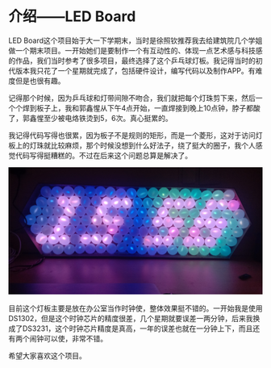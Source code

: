 # 介绍——LED Board

LED Board这个项目始于大一下学期末，当时是徐照钦推荐我去给建筑院几个学姐做一个期末项目。一开始她们是要制作一个有互动性的、体现一点艺术感与科技感的作品，我们当时参考了很多项目，最终选择了这个乒乓球灯板。我记得当时的初代版本我只花了一个星期就完成了，包括硬件设计，编写代码以及制作APP。有难度但是也很有趣。

记得那个时候，因为乒乓球和灯带间隙不吻合，我们就把每个灯珠剪下来，然后一个个焊到板子上，我和郭鑫惺从下午4点开始，一直焊接到晚上10点钟，脖子都酸了，郭鑫惺至少被电烙铁烫到5，6次。真心挺累的。

我记得代码写得也很累，因为板子不是规则的矩形，而是一个菱形，这对于访问灯板上的灯珠就比较麻烦，那个时候没想到什么好法子，绕了挺大的圈子，我个人感觉代码写得挺糟糕的。不过在后来这个问题总算是解决了。

![LED Board](images/0-1.jpg)

目前这个灯板主要是放在办公室当作时钟使，整体效果挺不错的。一开始我是使用DS1302，但是这个时钟芯片的精度很差，几个星期就要误差一两分钟，后来我换成了DS3231，这个时钟芯片精度是真高，一年的误差也就在一分钟上下，而且还有两个闹钟可以使，非常不错。

希望大家喜欢这个项目。